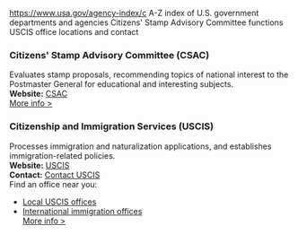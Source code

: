 

https://www.usa.gov/agency-index/c
A-Z index of U.S. government departments and agencies
Citizens' Stamp Advisory Committee functions
USCIS office locations and contact

### Citizens' Stamp Advisory Committee (CSAC)  
Evaluates stamp proposals, recommending topics of national interest to the Postmaster General for educational and interesting subjects.  
**Website:** [CSAC](https://about.usps.com/who-we-are/csac/welcome.htm)  
[More info >](https://www.usa.gov/agencies/citizens-stamp-advisory-committee)

### Citizenship and Immigration Services (USCIS)  
Processes immigration and naturalization applications, and establishes immigration-related policies.  
**Website:** [USCIS](http://www.uscis.gov)  
**Contact:** [Contact USCIS](http://www.uscis.gov/about-us/contact-us)  
Find an office near you:  
* [Local USCIS offices](https://egov.uscis.gov/office-locator/#/)  
* [International immigration offices](http://www.uscis.gov/about-us/find-uscis-office/international-immigration-offices)  
[More info >](https://www.usa.gov/agencies/u-s-citizenship-and-immigration-services)
